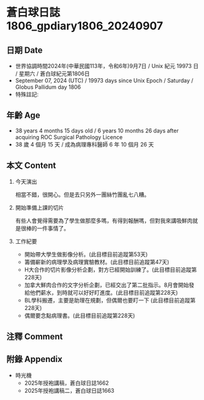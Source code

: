 [_metadata_:encoding]: - "utf-8"
[_metadata_:language]: - "zh-Hant-TW"
[_metadata_:fileformat]: - "markdown"
[_metadata_:MIME_type]: - "text/plain"
[_metadata_:markdown_version]: - "commonmark version 0.30"
[_metadata_:markdown_spec]: - "https://spec.commonmark.org/0.30/"

# 蒼白球日誌1806_gpdiary1806_20240907 #

## 日期 Date ##

* 世界協調時間2024年(中華民國113年，令和6年)9月7日 / Unix 紀元 19973 日 / 星期六 / 蒼白球紀元第1806日
* September 07, 2024 (UTC) / 19973 days since Unix Epoch / Saturday / Globus Pallidum day 1806
* 特殊註記:

## 年齡 Age ##

* 38 years 4 months 15 days old / 6 years 10 months 26 days after acquiring ROC Surgical Pathology Licence
* 38 歲 4 個月 15 天 / 成為病理專科醫師 6 年 10 個月 26 天

## 本文 Content ##

1. 今天演出

    相當不錯，很開心。但是去只另外一團絲竹團亂七八糟。

2. 開始準備上課的切片

    有些人會覺得需要為了學生做那麼多嗎，有得到報酬嗎，但對我來講吸鮮肉就是很棒的一件事情了。

3. 工作紀要

    - 開始帶大學生做影像分析。(此目標目前追蹤第53天)
    - 籌備嶄新的病理學及病理實驗教材。(此目標目前追蹤第47天)
    - H大合作的切片影像分析企劃，對方已經開始訓練了。(此目標目前追蹤第228天)
    - 加拿大鮮肉合作的文字分析企劃，已經交出了第二批指示。8月會開始發給他們薪水，到時就可以好好盯進度。(此目標目前追蹤第228天)
    - BL學科搬遷，主要是助理在規劃，但偶爾也要盯一下 (此目標目前追蹤第228天)
    - 偶爾要念點病理書。(此目標目前追蹤第228天)

## 注釋 Comment ##


## 附錄 Appendix ##

* 時光機
    - 2025年授袍講稿，蒼白球日誌1662
    - 2025年授袍講稿二，蒼白球日誌1663
